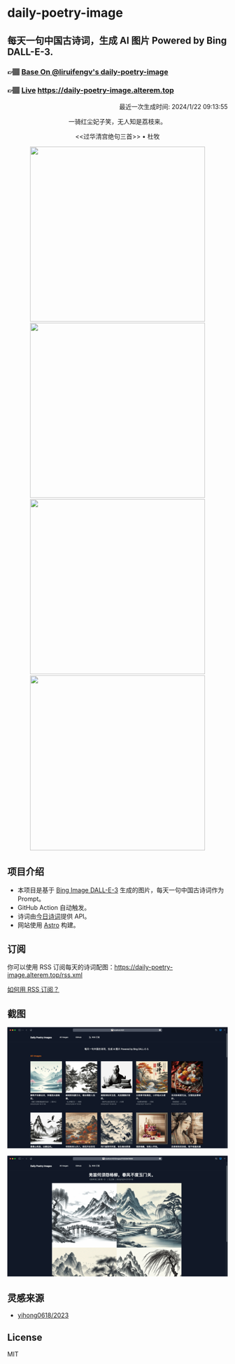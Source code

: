 
# daily-poetry-image

## 每天一句中国古诗词，生成 AI 图片 Powered by Bing DALL-E-3.

### 👉🏽 [Base On @liruifengv's daily-poetry-image](https://github.com/liruifengv/daily-poetry-image)

### 👉🏽 [Live](https://daily-poetry-image.alterem.top/) https://daily-poetry-image.alterem.top

<p align="right">
  最近一次生成时间: 2024/1/22 09:13:55
</p>
<p align="center">
一骑红尘妃子笑，无人知是荔枝来。
</p>
<p align="center">
<<过华清宫绝句三首>> • 杜牧
</p>
<p align="center">
<img src="https://tse3.mm.bing.net/th/id/OIG.vDbb6MEl0kx4ibdhtmii" height="400" width="400" />
<img src="https://tse2.mm.bing.net/th/id/OIG.Zy2h958S9U3bd3aiWr25" height="400" width="400" />
<img src="https://tse4.mm.bing.net/th/id/OIG.weNl2IbaTLUyNZatLUWY" height="400" width="400" />
<img src="https://tse2.mm.bing.net/th/id/OIG.sbfWw0tzaqo.RbcgfP2H" height="400" width="400" />
</p>

## 项目介绍

-   本项目是基于 [Bing Image DALL-E-3](https://www.bing.com/images/create) 生成的图片，每天一句中国古诗词作为 Prompt。
-   GitHub Action 自动触发。
-   诗词由[今日诗词](https://www.jinrishici.com/)提供 API。
-   网站使用 [Astro](https://astro.build) 构建。

## 订阅

你可以使用 RSS 订阅每天的诗词配图：https://daily-poetry-image.alterem.top/rss.xml

[如何用 RSS 订阅？](https://zhuanlan.zhihu.com/p/55026716)

## 截图

![图片列表](./screenshots/Snipaste_2023-12-28_21-00-26.png)

![图片详情](./screenshots/Snipaste_2023-12-28_21-00-53.png)

## 灵感来源

-   [yihong0618/2023](https://github.com/yihong0618/2023)

## License

MIT
